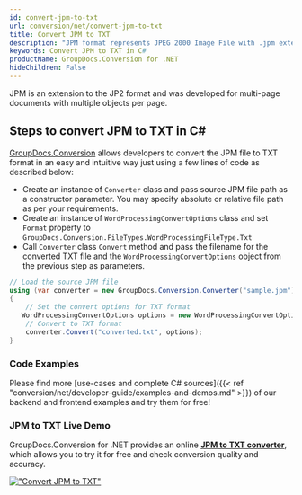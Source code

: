 ```yaml
---
id: convert-jpm-to-txt
url: conversion/net/convert-jpm-to-txt
title: Convert JPM to TXT
description: "JPM format represents JPEG 2000 Image File with .jpm extension. Learn how to convert JPM to TXT file programmatically in C# language using GroupDocs.Conversion for .NET library."
keywords: Convert JPM to TXT in C#
productName: GroupDocs.Conversion for .NET
hideChildren: False
---
```


JPM is an extension to the JP2 format and was developed for multi-page documents with multiple objects per page.

## Steps to convert JPM to TXT in C#

[GroupDocs.Conversion](https://products.groupdocs.com/conversion/net) allows developers to convert the JPM file to TXT format in an easy and intuitive way just using a few lines of code as described below:

* Create an instance of `Converter` class and pass source JPM file path as a constructor parameter. You may specify absolute or relative file path as per your requirements. 
* Create an instance of `WordProcessingConvertOptions` class and set `Format` property to `GroupDocs.Conversion.FileTypes.WordProcessingFileType.Txt`
* Call `Converter` class `Convert` method and pass the filename for the converted TXT file and the `WordProcessingConvertOptions` object from the previous step as parameters.

```csharp
// Load the source JPM file
using (var converter = new GroupDocs.Conversion.Converter("sample.jpm"))
{
    // Set the convert options for TXT format
   WordProcessingConvertOptions options = new WordProcessingConvertOptions { Format = GroupDocs.Conversion.FileTypes.WordProcessingFileType.Txt };
    // Convert to TXT format
    converter.Convert("converted.txt", options);
}
```

### Code Examples

Please find more [use-cases and complete C# sources]({{< ref "conversion/net/developer-guide/examples-and-demos.md" >}}) of our backend and frontend examples and try them for free!

### JPM to TXT Live Demo

GroupDocs.Conversion for .NET provides an online [**JPM to TXT converter**](https://products.groupdocs.app/conversion/jpm-to-txt), which allows you to try it for free and check conversion quality and accuracy.

[!["Convert JPM to TXT"](conversion/net/images/convert-to-txt/convert-jpm-to-txt.png)](https://products.groupdocs.app/conversion/jpm-to-txt)